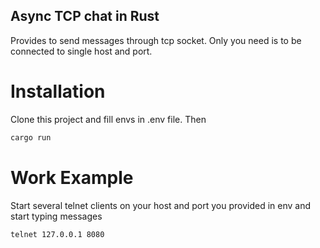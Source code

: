 ## Async TCP chat in Rust

Provides to send messages through tcp socket. Only you need is to be connected to single host and port.

# Installation
Clone this project and fill envs in .env file. Then

```bash
cargo run
```

# Work Example
Start several telnet clients on your host and port you provided in env and start typing messages
```bash
telnet 127.0.0.1 8080
```
